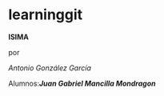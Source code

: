 # learninggit
**ISIMA**

por

_Antonio González García_

Alumnos:**_Juan Gabriel Mancilla Mondragon_**

